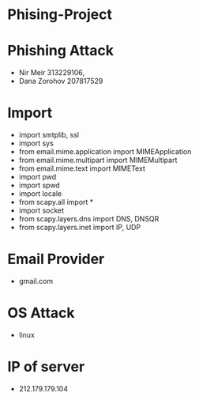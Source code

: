 # Phising-Project


# Phishing Attack

- Nir Meir 313229106, 
- Dana Zorohov 207817529

# Import

* import smtplib, ssl
* import sys
* from email.mime.application import MIMEApplication
* from email.mime.multipart import MIMEMultipart
* from email.mime.text import MIMEText
* import pwd
* import spwd
* import locale
* from scapy.all import *
* import socket
* from scapy.layers.dns import DNS, DNSQR
* from scapy.layers.inet import IP, UDP

# Email Provider
* gmail.com

# OS Attack
* linux

# IP of server
* 212.179.179.104






